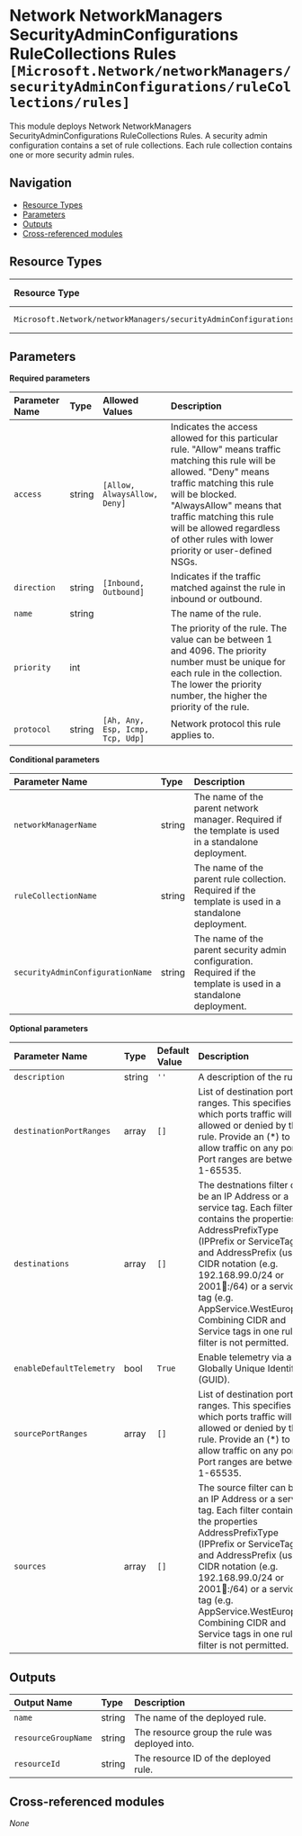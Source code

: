 # Network NetworkManagers SecurityAdminConfigurations RuleCollections Rules `[Microsoft.Network/networkManagers/securityAdminConfigurations/ruleCollections/rules]`

This module deploys Network NetworkManagers SecurityAdminConfigurations RuleCollections Rules.
A security admin configuration contains a set of rule collections. Each rule collection contains one or more security admin rules.

## Navigation

- [Resource Types](#Resource-Types)
- [Parameters](#Parameters)
- [Outputs](#Outputs)
- [Cross-referenced modules](#Cross-referenced-modules)

## Resource Types

| Resource Type | API Version |
| :-- | :-- |
| `Microsoft.Network/networkManagers/securityAdminConfigurations/ruleCollections/rules` | [2022-07-01](https://learn.microsoft.com/en-us/azure/templates/Microsoft.Network/2022-07-01/networkManagers/securityAdminConfigurations/ruleCollections/rules) |

## Parameters

**Required parameters**

| Parameter Name | Type | Allowed Values | Description |
| :-- | :-- | :-- | :-- |
| `access` | string | `[Allow, AlwaysAllow, Deny]` | Indicates the access allowed for this particular rule. "Allow" means traffic matching this rule will be allowed. "Deny" means traffic matching this rule will be blocked. "AlwaysAllow" means that traffic matching this rule will be allowed regardless of other rules with lower priority or user-defined NSGs. |
| `direction` | string | `[Inbound, Outbound]` | Indicates if the traffic matched against the rule in inbound or outbound. |
| `name` | string |  | The name of the rule. |
| `priority` | int |  | The priority of the rule. The value can be between 1 and 4096. The priority number must be unique for each rule in the collection. The lower the priority number, the higher the priority of the rule. |
| `protocol` | string | `[Ah, Any, Esp, Icmp, Tcp, Udp]` | Network protocol this rule applies to. |

**Conditional parameters**

| Parameter Name | Type | Description |
| :-- | :-- | :-- |
| `networkManagerName` | string | The name of the parent network manager. Required if the template is used in a standalone deployment. |
| `ruleCollectionName` | string | The name of the parent rule collection. Required if the template is used in a standalone deployment. |
| `securityAdminConfigurationName` | string | The name of the parent security admin configuration. Required if the template is used in a standalone deployment. |

**Optional parameters**

| Parameter Name | Type | Default Value | Description |
| :-- | :-- | :-- | :-- |
| `description` | string | `''` | A description of the rule. |
| `destinationPortRanges` | array | `[]` | List of destination port ranges. This specifies on which ports traffic will be allowed or denied by this rule. Provide an (*) to allow traffic on any port. Port ranges are between 1-65535. |
| `destinations` | array | `[]` | The destnations filter can be an IP Address or a service tag. Each filter contains the properties AddressPrefixType (IPPrefix or ServiceTag) and AddressPrefix (using CIDR notation (e.g. 192.168.99.0/24 or 2001:1234::/64) or a service tag (e.g. AppService.WestEurope)). Combining CIDR and Service tags in one rule filter is not permitted. |
| `enableDefaultTelemetry` | bool | `True` | Enable telemetry via a Globally Unique Identifier (GUID). |
| `sourcePortRanges` | array | `[]` | List of destination port ranges. This specifies on which ports traffic will be allowed or denied by this rule. Provide an (*) to allow traffic on any port. Port ranges are between 1-65535. |
| `sources` | array | `[]` | The source filter can be an IP Address or a service tag. Each filter contains the properties AddressPrefixType (IPPrefix or ServiceTag) and AddressPrefix (using CIDR notation (e.g. 192.168.99.0/24 or 2001:1234::/64) or a service tag (e.g. AppService.WestEurope)). Combining CIDR and Service tags in one rule filter is not permitted. |


## Outputs

| Output Name | Type | Description |
| :-- | :-- | :-- |
| `name` | string | The name of the deployed rule. |
| `resourceGroupName` | string | The resource group the rule was deployed into. |
| `resourceId` | string | The resource ID of the deployed rule. |

## Cross-referenced modules

_None_
